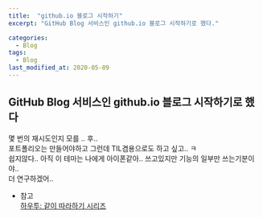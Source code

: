 ```yaml
---
title:  "github.io 블로그 시작하기"
excerpt: "GitHub Blog 서비스인 github.io 블로그 시작하기로 했다."

categories:
  - Blog
tags:
  - Blog
last_modified_at: 2020-05-09
---
```

## GitHub Blog 서비스인 github.io 블로그 시작하기로 했다  


몇 번의 재시도인지 모를 .. 후..  
포트폴리오는 만들어야하고 그런데 TIL겸용으로도 하고 싶고..  ㅋ  
쉽지않다.. 아직 이 테마는 나에게 아이폰같아.. 쓰고있지만 기능의 일부만 쓰는기분이야..  
더 연구하겠어..   


* 참고  
[하우투: 같이 따라하기 시리즈](https://devinlife.com/howto/)